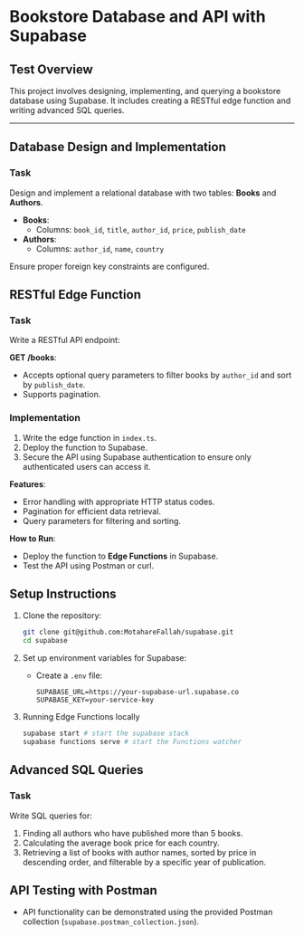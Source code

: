 # Bookstore Database and API with Supabase

## Test Overview
This project involves designing, implementing, and querying a bookstore database using Supabase. It includes creating a RESTful edge function and writing advanced SQL queries.

---

## Database Design and Implementation

### Task
Design and implement a relational database with two tables: **Books** and **Authors**.

- **Books**:
  - Columns: `book_id`, `title`, `author_id`, `price`, `publish_date`
- **Authors**:
  - Columns: `author_id`, `name`, `country`

Ensure proper foreign key constraints are configured.

## RESTful Edge Function

### Task
Write a RESTful API endpoint:

**GET /books**:
- Accepts optional query parameters to filter books by `author_id` and sort by `publish_date`.
- Supports pagination.

### Implementation
1. Write the edge function in `index.ts`.
2. Deploy the function to Supabase.
3. Secure the API using Supabase authentication to ensure only authenticated users can access it.

**Features**:
- Error handling with appropriate HTTP status codes.
- Pagination for efficient data retrieval.
- Query parameters for filtering and sorting.

**How to Run**:
- Deploy the function to **Edge Functions** in Supabase.
- Test the API using Postman or curl.



## Setup Instructions

1. Clone the repository:
   ```bash
   git clone git@github.com:MotahareFallah/supabase.git
   cd supabase
   ```

2. Set up environment variables for Supabase:
   - Create a `.env` file:
     ```env
     SUPABASE_URL=https://your-supabase-url.supabase.co
     SUPABASE_KEY=your-service-key
     ```

3. Running Edge Functions locally
    ```bash
    supabase start # start the supabase stack
    supabase functions serve # start the Functions watcher
    ```

## Advanced SQL Queries

### Task
Write SQL queries for:
1. Finding all authors who have published more than 5 books.
2. Calculating the average book price for each country.
3. Retrieving a list of books with author names, sorted by price in descending order, and filterable by a specific year of publication.


## API Testing with Postman
- API functionality can be demonstrated using the provided Postman collection (`supabase.postman_collection.json`).